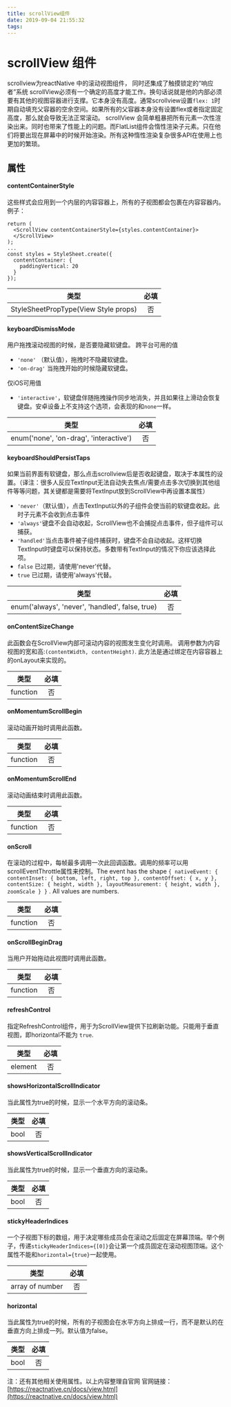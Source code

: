 ```yaml
---
title: scrollView组件
date: 2019-09-04 21:55:32
tags:
---
```


# scrollView 组件

scrollview为reactNative 中的滚动视图组件， 同时还集成了触摸锁定的“响应者”系统
scrollView必须有一个确定的高度才能工作。换句话说就是他的内部必须要有其他的视图容器进行支撑。它本身没有高度。通常scrollview设置`flex: 1`时期自动填充父容器的空余空间。如果所有的父容器本身没有设置flex或者指定固定高度，那么就会导致无法正常滚动。
scrollView 会简单粗暴把所有元素一次性渲染出来。同时也带来了性能上的问题。而FlatList组件会惰性渲染子元素。只在他们将要出现在屏幕中的时候开始渲染。所有这种惰性渲染复杂很多API在使用上也更加的繁琐。

## 属性

#### contentContainerStyle
这些样式会应用到一个内层的内容容器上，所有的子视图都会包裹在内容容器内。
例子：
```
return (
  <ScrollView contentContainerStyle={styles.contentContainer}>
  </ScrollView>
);
...
const styles = StyleSheet.create({
  contentContainer: {
    paddingVertical: 20
  }
});
```
类型|必填|
--|:--:|
StyleSheetPropType(View Style props)|否|

#### keyboardDismissMode
用户拖拽滚动视图的时候，是否要隐藏软键盘。
跨平台可用的值
- `'none'` （默认值），拖拽时不隐藏软键盘。
- `'on-drag'` 当拖拽开始的时候隐藏软键盘。

仅iOS可用值
- `'interactive'`，软键盘伴随拖拽操作同步地消失，并且如果往上滑动会恢复键盘。安卓设备上不支持这个选项，会表现的和`none`一样。

类型|必填|
--|:--:|
enum('none', 'on-drag', 'interactive')|否|

#### keyboardShouldPersistTaps

如果当前界面有软键盘，那么点击scrollview后是否收起键盘，取决于本属性的设置。（译注：很多人反应TextInput无法自动失去焦点/需要点击多次切换到其他组件等等问题，其关键都是需要将TextInput放到ScrollView中再设置本属性）

- `'never'`（默认值），点击TextInput以外的子组件会使当前的软键盘收起。此时子元素不会收到点击事件
- `'always'`键盘不会自动收起，ScrollView也不会捕捉点击事件，但子组件可以捕获。
- `'handled'`当点击事件被子组件捕获时，键盘不会自动收起。这样切换TextInput时键盘可以保持状态。多数带有TextInput的情况下你应该选择此项。
- `false` 已过期，请使用'never'代替。
- `true` 已过期，请使用'always'代替。

类型|必填|
--|:--:|
enum('always', 'never', 'handled', false, true)|否|

#### onContentSizeChange
此函数会在ScrollView内部可滚动内容的视图发生变化时调用。
调用参数为内容视图的宽和高:`(contentWidth, contentHeight)`.
此方法是通过绑定在内容容器上的onLayout来实现的。

类型|必填|
--|:--:|
function|否|

#### onMomentumScrollBegin
滚动动画开始时调用此函数。

类型|必填|
--|:--:|
function|否|

#### onMomentumScrollEnd
滚动动画结束时调用此函数。

类型|必填|
--|:--:|
function|否|

#### onScroll
在滚动的过程中，每帧最多调用一次此回调函数。调用的频率可以用scrollEventThrottle属性来控制。The event has the shape `{ nativeEvent: { contentInset: { bottom, left, right, top }, contentOffset: { x, y }, contentSize: { height, width }, layoutMeasurement: { height, width }, zoomScale } }` . All values are numbers.

类型|必填|
--|:--:|
function|否|

#### onScrollBeginDrag

当用户开始拖动此视图时调用此函数。

类型|必填|
--|:--:|
function|否|

#### refreshControl
指定RefreshControl组件，用于为ScrollView提供下拉刷新功能。只能用于垂直视图，即horizontal不能为 `true`.

类型|必填|
--|:--:|
element|否|

#### showsHorizontalScrollIndicator

当此属性为true的时候，显示一个水平方向的滚动条。

类型|必填|
--|:--:|
bool|否|

#### showsVerticalScrollIndicator

当此属性为true的时候，显示一个垂直方向的滚动条。

类型|必填|
--|:--:|
bool|否|

#### stickyHeaderIndices

一个子视图下标的数组，用于决定哪些成员会在滚动之后固定在屏幕顶端。举个例子，传递`stickyHeaderIndices={[0]}`会让第一个成员固定在滚动视图顶端。这个属性不能和`horizontal={true}`一起使用。

类型|必填|
--|:--:|
array of number|否|

#### horizontal

当此属性为true的时候，所有的子视图会在水平方向上排成一行，而不是默认的在垂直方向上排成一列。默认值为false。

类型|必填|
--|:--:|
bool|否|

注：还有其他相关使用属性。以上内容整理自官网
    官网链接：[https://reactnative.cn/docs/view.html](https://reactnative.cn/docs/view.html)